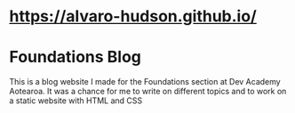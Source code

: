 # https://alvaro-hudson.github.io/

# Foundations Blog

This is a blog website I made for the Foundations section at Dev Academy Aotearoa. It was a chance for me to write on different topics and to work on a static website with HTML and CSS
